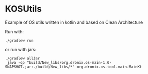 # KOSUtils
Example of OS utils written in kotlin and based on Clean Architecture


Run with:

    ./gradlew run
    
or run with jars:
    
    ./gradlew allJar
     java -cp "build/New_libs/org.dronix.os-main-1.0-SNAPSHOT.jar:./build/New_libs/*" org.dronix.os.tool.main.MainKt
